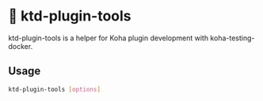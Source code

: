 # 🐳 ktd-plugin-tools

ktd-plugin-tools is a helper for Koha plugin development with koha-testing-docker.

## Usage

```sh
ktd-plugin-tools [options]
```
